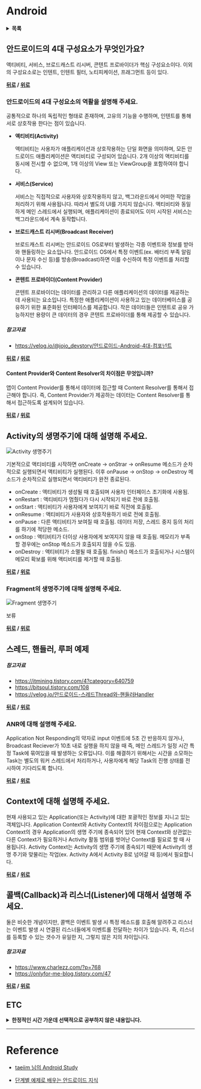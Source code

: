 # Android

<details>
<summary><strong>목록</strong></summary>
<div markdown = "1">

- [안드로이드의 4대 구성요소가 무엇인가요?](#안드로이드의-4대-구성요소가-무엇인가요)
    * [안드로이드의 4대 구성요소의 역활을 설명해 주세요.](#안드로이드의-4대-구성요소의-역활을-설명해-주세요)
        + [Content Provider와 Content Resolver의 차이점은 무엇입니까?](#content-provider와-content-resolver의-차이점은-무엇입니까)
- [Activity의 생명주기에 대해 설명해 주세요.](#activity의-생명주기에-대해-설명해-주세요)
    * [Fragment의 생명주기에 대해 설명해 주세요.](#fragment의-생명주기에-대해-설명해-주세요)
- [스레드, 핸들러, 루퍼 예제](#스레드-핸들러-루퍼-예제)
    * [ANR에 대해 설명해 주세요.](#anr에-대해-설명해-주세요)
- [Context에 대해 설명해 주세요.](#context에-대해-설명해-주세요)
- [콜백(Callback)과 리스너(Listener)에 대해서 설명해 주세요.](#콜백callback과-리스너listener에-대해서-설명해-주세요)

</div>
</details>

## 안드로이드의 4대 구성요소가 무엇인가요?

액티비티, 서비스, 브로드캐스트 리시버, 콘텐트 프로바이더가 핵심 구성요소이다.
이외의 구성요소로는 인텐트, 인텐트 필터, 노티피케이션, 프래그먼트 등이 있다.

**[뒤로](https://github.com/tini-min/Tech-Interview) / [위로](#android)**

### 안드로이드의 4대 구성요소의 역활을 설명해 주세요.

공통적으로 하나의 독립적인 형태로 존재하며, 고유의 기능을 수행하며, 인텐트를 통해 서로 상호작용 한다는 점이 있습니다.

- **액티비티(Activity)**

    액티비티는 사용자가 애플리케이션과 상호작용하는 단일 화면을 의미하며, 모든 안드로이드 애플리케이션은 액티비티로 구성되어 있습니다. 2개 이상의 액티비티를 동시에 전시할 수 없으며, 1개 이상의 View 또는 ViewGroup을 포함하여야 합니다.

- **서비스(Service)**

    서비스는 직접적으로 사용자와 상호작용하지 않고, 백그라운드에서 어떠한 작업을 처리하기 위해 사용됩니다. 따라서 별도의 UI를 가지지 않습니다. 액티비티와 동일하게 메인 스레드에서 실행되며, 애플리케이션이 종료되어도 이미 시작된 서비스는 백그라운드에서 계속 동작합니다.

- **브로드캐스트 리시버(Broadcast Receiver)**

    브로드캐스트 리시버는 안드로이드 OS로부터 발생하는 각종 이벤트와 정보를 받아와 핸들링하는 요소입니다. 안드로이드 OS에서 특정 이벤트(ex. 배터리 부족 알림이나 문자 수신 등)를 방송(Broadcast)하면 이를 수신하여 특정 이벤트를 처리할 수 있습니다.

- **콘텐트 프로바이더(Content Provider)**

    콘텐트 프로바이더는 데이터를 관리하고 다른 애플리케이션의 데이터를 제공하는 데 사용되는 요소입니다. 특정한 애플리케이션이 사용하고 있는 데이터베이스를 공유하기 위한 표준화된 인터페이스를 제공합니다. 작은 데이터들은 인텐트로 공유 가능하지만 용량이 큰 데이터의 경우 콘텐트 프로바이더를 통해 제공할 수 있습니다.

##### 참고자료

- https://velog.io/@jojo_devstory/안드로이드-Android-4대-컴포넌트

**[뒤로](https://github.com/tini-min/Tech-Interview) / [위로](#android)**

#### Content Provider와 Content Resolver의 차이점은 무엇입니까?

 앱이 Content Provider를 통해서 데이터에 접근할 때 Content Resolver를 통해서 접근해야 합니다. 즉, Content Provider가 제공하는 데이터는 Content Resolver를 통해서 접근하도록 설계되어 있습니다.

**[뒤로](https://github.com/tini-min/Tech-Interview) / [위로](#android)**

## Activity의 생명주기에 대해 설명해 주세요.

![Activity 생명주기](./img/Activity%20생명주기.png)

기본적으로 액티비티를 시작하면 onCreate -> onStrar -> onResume 메소드가 순차적으로 실행되면서 액티비티가 실행된다. 이후 onPause -> onStop -> onDestroy 메소드가 순차적으로 실행되면서 액티비티가 완전 종료된다.

- onCreate : 액티비티가 생성될 때 호출되며 사용자 인터페이스 초기화에 사용됨.
- onRestart : 액티비티가 멈췄다가 다시 시작되기 바로 전에 호출됨.
- onStart : 액티비티가 사용자에게 보여지기 바로 직전에 호출됨.
- onResume : 액티비티가 사용자와 상호작용하기 바로 전에 호출됨.
- onPause : 다른 액티비티가 보여질 때 호출됨. 데이터 저장, 스레드 중지 등의 처리를 하기에 적당한 메소드.
- onStop : 액티비티가 더이상 사용자에게 보여지지 않을 때 호출됨. 메모리가 부족할 경우에는 onStop 메소드가 호출되지 않을 수도 있음.
- onDestroy : 액티비티가 소멸될 때 호출됨. finish() 메소드가 호출되거나 시스템이 메모리 확보를 위해 액티비티를 제거할 때 호출됨.

**[뒤로](https://github.com/tini-min/Tech-Interview) / [위로](#android)**

### Fragment의 생명주기에 대해 설명해 주세요.

![Fragment 생명주기](./img/Fragment%20생명주기.png)

보류

**[뒤로](https://github.com/tini-min/Tech-Interview) / [위로](#android)**

## 스레드, 핸들러, 루퍼 예제

##### 참고자료

- https://itmining.tistory.com/4?category=640759
- https://bitsoul.tistory.com/108
- https://velog.io/안드로이드-스레드Thread와-핸들러Handler

**[뒤로](https://github.com/tini-min/Tech-Interview) / [위로](#android)**

### ANR에 대해 설명해 주세요.

Application Not Responding의 약자로 input 이벤트에 5초 간 반응하지 않거나, Broadcast Reciever가 10초 내로 실행을 하지 않을 때 즉, 메인 스레드가 일정 시간 특정 Task에 묶여있을 때 발생하는 오류입니다. 이를 해결하기 위해서는 시간을 소모하는 Task는 별도의 워커 스레드에서 처리하거나, 사용자에게 해당 Task의 진행 상태를 전시하여 기다리도록 합니다.

**[뒤로](https://github.com/tini-min/Tech-Interview) / [위로](#android)**

## Context에 대해 설명해 주세요.

현재 사용되고 있는 Application(또는 Activity)에 대한 포괄적인 정보를 지니고 있는 객체입니다. Application Context와 Activity Context의 차이점으로는 Application Context의 경우 Application의 생명 주기에 종속되어 있어 현재 Context와 상관없는 다른 Context가 필요하거나 Activity 활동 범위를 벗어난 Context를 필요로 할 때 사용됩니다. Activity Context는 Activity의 생명 주기에 종속되기 때문에 Activity의 생명 주기와 맞물리는 작업(ex. Activity A에서 Activity B로 넘어갈 때 등)에서 필요합니다.

**[뒤로](https://github.com/tini-min/Tech-Interview) / [위로](#android)**

## 콜백(Callback)과 리스너(Listener)에 대해서 설명해 주세요.

둘은 비슷한 개념이지만, 콜백은 이벤트 발생 시 특정 메소드를 호출해 알려주고 리스너는 이벤트 발생 시 연결된 리스너들에게 이벤트롤 전달하는 차이가 있습니다. 즉, 리스너를 등록할 수 있는 갯수가 유일한 지, 그렇지 않은 지의 차이입니다. 

##### 참고자료

- https://www.charlezz.com/?p=768
- https://onlyfor-me-blog.tistory.com/47

**[뒤로](https://github.com/tini-min/Tech-Interview) / [위로](#android)**

## ETC

<details>
 <summary><strong>한정적인 시간 가운데 선택적으로 공부하지 않은 내용입니다.</strong></summary>
 <div markdown = "1">

>시간적 여유가 있을 때 보충예정

- [Fragment의 생명주기에 대해 설명해 주세요.](#fragment의-생명주기에-대해-설명해-주세요)

</div>
</details>

---
# Reference

* [taeiim 님의 Android Study](https://github.com/taeiim/Android-Study/blob/master/study/week16/안드로이드%20개발자로%20취업하기%20-%20면접/신입%20안드로이드%20개발자로%20취업하기%20-%20면접.md)

* [단계별 예제로 배우는 안드로이드 지식](https://kairo96.gitbooks.io/android/content/)